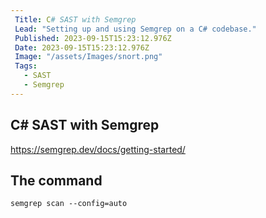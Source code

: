 ```yaml
---
 Title: C# SAST with Semgrep
 Lead: "Setting up and using Semgrep on a C# codebase." 
 Published: 2023-09-15T15:23:12.976Z 
 Date: 2023-09-15T15:23:12.976Z 
 Image: "/assets/Images/snort.png" 
 Tags: 
   - SAST 
   - Semgrep
---
```


## C# SAST with Semgrep

https://semgrep.dev/docs/getting-started/

## The command

`semgrep scan --config=auto`